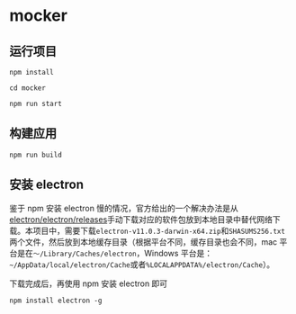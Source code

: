<!--
 * @Description: README
 * @Author: tkiddo
 * @Date: 2020-11-26 15:20:27
 * @LastEditors: tkiddo
 * @LastEditTime: 2020-12-04 15:53:34
-->

# mocker

## 运行项目

```shell
npm install

cd mocker

npm run start
```

## 构建应用

```shell
npm run build
```

## 安装 electron

鉴于 npm 安装 electron 慢的情况，官方给出的一个解决办法是从[electron/electron/releases](https://github.com/electron/electron/releases)手动下载对应的软件包放到本地目录中替代网络下载。本项目中，需要下载`electron-v11.0.3-darwin-x64.zip`和`SHASUMS256.txt`两个文件，然后放到本地缓存目录（根据平台不同，缓存目录也会不同，mac 平台是在`～/Library/Caches/electron`，Windows 平台是：`~/AppData/local/electron/Cache`或者`%LOCALAPPDATA%/electron/Cache`）。

下载完成后，再使用 npm 安装 electron 即可

```shell
npm install electron -g
```
